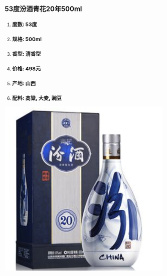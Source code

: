 ## 53度汾酒青花20年500ml

1. ### 度数: 53度
2. ### 规格: 500ml
3. ### 香型: 清香型
4. ### 价格: 498元
5. ### 产地: 山西
6. ### 配料: 高粱, 大麦, 豌豆

![](/assets/53度汾酒青花20年500ml.png)


